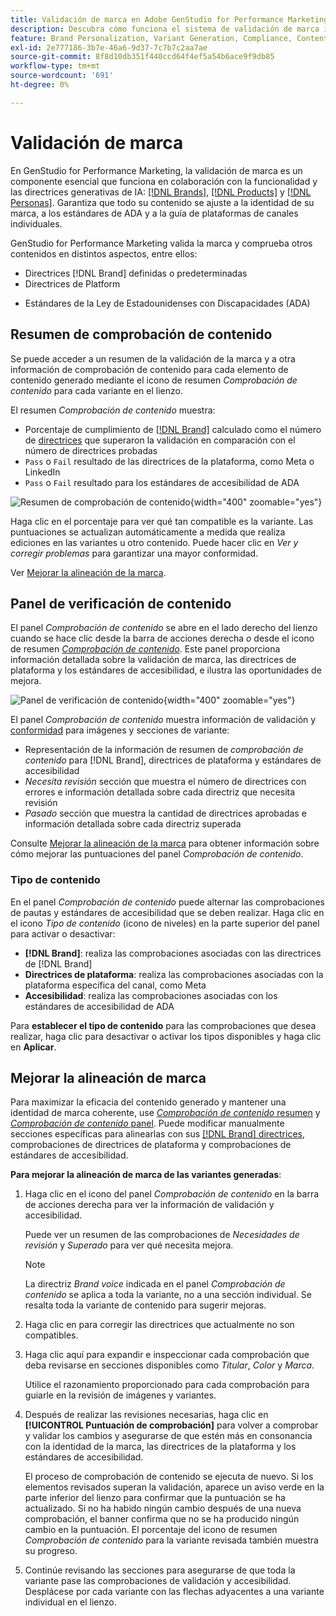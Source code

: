 ```yaml
---
title: Validación de marca en Adobe GenStudio for Performance Marketing
description: Descubra cómo funciona el sistema de validación de marca integrado en GenStudio for Performance Marketing.
feature: Brand Personalization, Variant Generation, Compliance, Content Generation, Content Review, Generative AI
exl-id: 2e777186-3b7e-46a6-9d37-7c7b7c2aa7ae
source-git-commit: 8f8d10db351f440ccd64f4ef5a54b6ace9f9db85
workflow-type: tm+mt
source-wordcount: '691'
ht-degree: 0%

---
```


# Validación de marca

En GenStudio for Performance Marketing, la validación de marca es un componente esencial que funciona en colaboración con la funcionalidad y las directrices generativas de IA: [[!DNL Brands]](/help/user-guide/guidelines/brands.md), [[!DNL Products]](/help/user-guide/guidelines/products.md) y [[!DNL Personas]](/help/user-guide/guidelines/personas.md). Garantiza que todo su contenido se ajuste a la identidad de su marca, a los estándares de ADA y a la guía de plataformas de canales individuales.

GenStudio for Performance Marketing valida la marca y comprueba otros contenidos en distintos aspectos, entre ellos:

* Directrices [!DNL Brand] definidas o predeterminadas
* Directrices de Platform
<!-- * Ethical considerations related to gender, ethnicity, race, disability status, and age in AI-generated content -->
* Estándares de la Ley de Estadounidenses con Discapacidades (ADA)

## Resumen de comprobación de contenido

Se puede acceder a un resumen de la validación de la marca y a otra información de comprobación de contenido para cada elemento de contenido generado mediante el icono de resumen _Comprobación de contenido_ para cada variante en el lienzo.

El resumen _Comprobación de contenido_ muestra:

* Porcentaje de cumplimiento de [[!DNL Brand]](brands.md) calculado como el número de [directrices](overview.md) que superaron la validación en comparación con el número de directrices probadas
* `Pass` o `Fail` resultado de las directrices de la plataforma, como Meta o LinkedIn
* `Pass` o `Fail` resultado para los estándares de accesibilidad de ADA

![Resumen de comprobación de contenido](/help/assets/content-check-summary.png){width="400" zoomable="yes"}

Haga clic en el porcentaje para ver qué tan compatible es la variante. Las puntuaciones se actualizan automáticamente a medida que realiza ediciones en las variantes u otro contenido. Puede hacer clic en _Ver y corregir problemas_ para garantizar una mayor conformidad.

Ver [Mejorar la alineación de la marca](#improve-brand-alignment).

## Panel de verificación de contenido

El panel _Comprobación de contenido_ se abre en el lado derecho del lienzo cuando se hace clic desde la barra de acciones derecha _o_ desde el icono de resumen [_Comprobación de contenido_](#content-check-summary). Este panel proporciona información detallada sobre la validación de marca, las directrices de plataforma y los estándares de accesibilidad, e ilustra las oportunidades de mejora.

![Panel de verificación de contenido](/help/assets/content-check-panel.png){width="400" zoomable="yes"}

El panel _Comprobación de contenido_ muestra información de validación y [conformidad](/help/user-guide/guidelines/overview.md#compliance) para imágenes y secciones de variante:

* Representación de la información de resumen de _comprobación de contenido_ para [!DNL Brand], directrices de plataforma y estándares de accesibilidad
* _Necesita revisión_ sección que muestra el número de directrices con errores e información detallada sobre cada directriz que necesita revisión
* _Pasado_ sección que muestra la cantidad de directrices aprobadas e información detallada sobre cada directriz superada

Consulte [Mejorar la alineación de la marca](#improve-brand-alignment) para obtener información sobre cómo mejorar las puntuaciones del panel _Comprobación de contenido_.

### Tipo de contenido

En el panel _Comprobación de contenido_ puede alternar las comprobaciones de pautas y estándares de accesibilidad que se deben realizar. Haga clic en el icono _Tipo de contenido_ (icono de niveles) en la parte superior del panel para activar o desactivar:

* **[!DNL Brand]**: realiza las comprobaciones asociadas con las directrices de [!DNL Brand]
* **Directrices de plataforma**: realiza las comprobaciones asociadas con la plataforma específica del canal, como Meta
* **Accesibilidad**: realiza las comprobaciones asociadas con los estándares de accesibilidad de ADA

Para **establecer el tipo de contenido** para las comprobaciones que desea realizar, haga clic para desactivar o activar los tipos disponibles y haga clic en **Aplicar**.

## Mejorar la alineación de marca

Para maximizar la eficacia del contenido generado y mantener una identidad de marca coherente, use [_Comprobación de contenido_ resumen](#content-check-summary) y [_Comprobación de contenido_ panel](#content-check-panel). Puede modificar manualmente secciones específicas para alinearlas con sus [[!DNL Brand] directrices](brands.md), comprobaciones de directrices de plataforma y comprobaciones de estándares de accesibilidad.

**Para mejorar la alineación de marca de las variantes generadas**:

1. Haga clic en el icono del panel _Comprobación de contenido_ en la barra de acciones derecha para ver la información de validación y accesibilidad.

   Puede ver un resumen de las comprobaciones de _Necesidades de revisión_ y _Superado_ para ver qué necesita mejora.

   >[!NOTE]
   >
   > La directriz _Brand voice_ indicada en el panel _Comprobación de contenido_ se aplica a toda la variante, no a una sección individual. Se resalta toda la variante de contenido para sugerir mejoras.

1. Haga clic en para corregir las directrices que actualmente no son compatibles.
1. Haga clic aquí para expandir e inspeccionar cada comprobación que deba revisarse en secciones disponibles como _Titular_, _Color_ y _Marca_.

   Utilice el razonamiento proporcionado para cada comprobación para guiarle en la revisión de imágenes y variantes.

1. Después de realizar las revisiones necesarias, haga clic en **[!UICONTROL Puntuación de comprobación]** para volver a comprobar y validar los cambios y asegurarse de que estén más en consonancia con la identidad de la marca, las directrices de la plataforma y los estándares de accesibilidad.

   El proceso de comprobación de contenido se ejecuta de nuevo. Si los elementos revisados superan la validación, aparece un aviso verde en la parte inferior del lienzo para confirmar que la puntuación se ha actualizado. Si no ha habido ningún cambio después de una nueva comprobación, el banner confirma que no se ha producido ningún cambio en la puntuación. El porcentaje del icono de resumen _Comprobación de contenido_ para la variante revisada también muestra su progreso.

1. Continúe revisando las secciones para asegurarse de que toda la variante pase las comprobaciones de validación y accesibilidad. Desplácese por cada variante con las flechas adyacentes a una variante individual en el lienzo.
